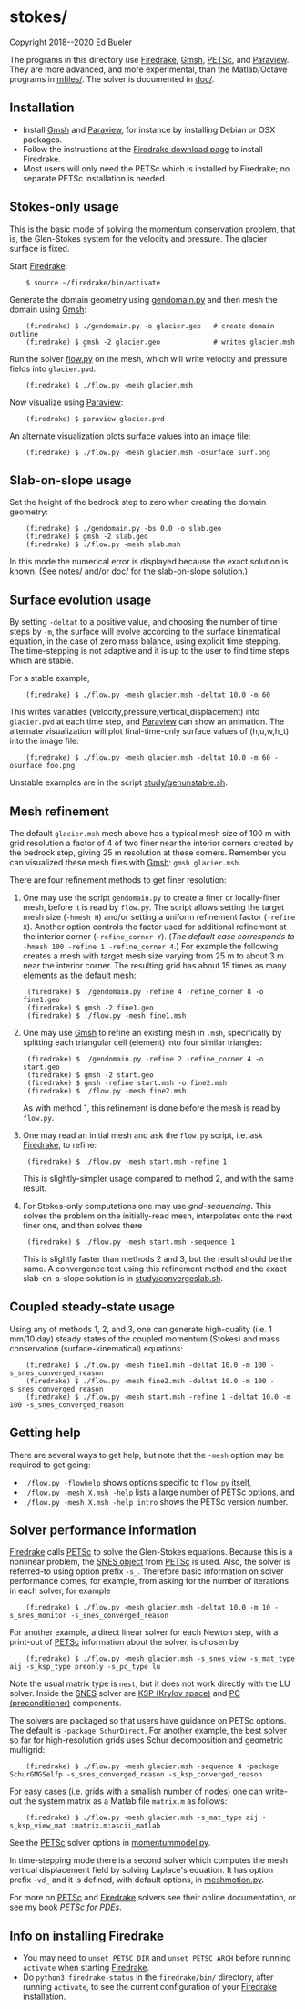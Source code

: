 stokes/
=======

Copyright 2018--2020 Ed Bueler

The programs in this directory use [Firedrake](https://www.firedrakeproject.org/), [Gmsh](http://gmsh.info/), [PETSc](http://www.mcs.anl.gov/petsc/), and [Paraview](https://www.paraview.org/).  They are more advanced, and more experimental, than the Matlab/Octave programs in [mfiles/](../mfiles/).  The solver is documented in [doc/](doc/).

Installation
------------

  * Install [Gmsh](http://gmsh.info/) and [Paraview](https://www.paraview.org/),
    for instance by installing Debian or OSX packages.
  * Follow the instructions at the
    [Firedrake download page](https://www.firedrakeproject.org/download.html)
    to install Firedrake.
  * Most users will only need the PETSc which is installed by Firedrake; no
    separate PETSc installation is needed.

Stokes-only usage
-----------------

This is the basic mode of solving the momentum conservation problem, that is, the Glen-Stokes system for the velocity and pressure.  The glacier surface is fixed.

Start [Firedrake](https://www.firedrakeproject.org/):

        $ source ~/firedrake/bin/activate

Generate the domain geometry using [gendomain.py](gendomain.py) and then mesh the domain using [Gmsh](http://gmsh.info/):

        (firedrake) $ ./gendomain.py -o glacier.geo   # create domain outline
        (firedrake) $ gmsh -2 glacier.geo             # writes glacier.msh

Run the solver [flow.py](flow.py) on the mesh, which will write velocity and pressure fields into `glacier.pvd`.

        (firedrake) $ ./flow.py -mesh glacier.msh

Now visualize using [Paraview](https://www.paraview.org/):

        (firedrake) $ paraview glacier.pvd

An alternate visualization plots surface values into an image file:

        (firedrake) $ ./flow.py -mesh glacier.msh -osurface surf.png

Slab-on-slope usage
-------------------

Set the height of the bedrock step to zero when creating the domain geometry:

        (firedrake) $ ./gendomain.py -bs 0.0 -o slab.geo
        (firedrake) $ gmsh -2 slab.geo
        (firedrake) $ ./flow.py -mesh slab.msh

In this mode the numerical error is displayed because the exact solution is known.  (See [notes/](../notes/) and/or [doc/](doc/) for the slab-on-slope solution.)

Surface evolution usage
-----------------------

By setting `-deltat` to a positive value, and choosing the number of time steps by `-m`, the surface will evolve according to the surface kinematical equation, in the case of zero mass balance, using explicit time stepping.  The time-stepping is not adaptive and it is up to the user to find time steps which are stable.

For a stable example,

        (firedrake) $ ./flow.py -mesh glacier.msh -deltat 10.0 -m 60

This writes variables (velocity,pressure,vertical\_displacement) into `glacier.pvd` at each time step, and [Paraview](https://www.paraview.org/) can show an animation.  The alternate visualization will plot final-time-only surface values of (h,u,w,h_t) into the image file:

        (firedrake) $ ./flow.py -mesh glacier.msh -deltat 10.0 -m 60 -osurface foo.png

Unstable examples are in the script [study/genunstable.sh](study/genunstable.sh).

Mesh refinement
---------------

The default `glacier.msh` mesh above has a typical mesh size of 100 m with grid resolution a factor of 4 of two finer near the interior corners created by the bedrock step, giving 25 m resolution at these corners.  Remember you can visualized these mesh files with [Gmsh](http://gmsh.info/): `gmsh glacier.msh`.

There are four refinement methods to get finer resolution:

1. One may use the script `gendomain.py` to create a finer or locally-finer mesh, before it is read by `flow.py`.  The script allows setting the target mesh size (`-hmesh H`) and/or setting a uniform refinement factor (`-refine X`).  Another option controls the factor used for additional refinement at the interior corner (`-refine_corner Y`).  (_The default case corresponds to_ `-hmesh 100 -refine 1 -refine_corner 4`.)  For example the following creates a mesh with target mesh size varying from 25 m to about 3 m near the interior corner.  The resulting grid has about 15 times as many elements as the default mesh:

        (firedrake) $ ./gendomain.py -refine 4 -refine_corner 8 -o fine1.geo
        (firedrake) $ gmsh -2 fine1.geo
        (firedrake) $ ./flow.py -mesh fine1.msh

2. One may use [Gmsh](http://gmsh.info/) to refine an existing mesh in `.msh`, specifically by splitting each triangular cell (element) into four similar triangles:

        (firedrake) $ ./gendomain.py -refine 2 -refine_corner 4 -o start.geo
        (firedrake) $ gmsh -2 start.geo
        (firedrake) $ gmsh -refine start.msh -o fine2.msh
        (firedrake) $ ./flow.py -mesh fine2.msh

    As with method 1, this refinement is done before the mesh is read by `flow.py`.

3. One may read an initial mesh and ask the `flow.py` script, i.e. ask [Firedrake](https://www.firedrakeproject.org/), to refine:

        (firedrake) $ ./flow.py -mesh start.msh -refine 1

    This is slightly-simpler usage compared to method 2, and with the same result.

4. For Stokes-only computations one may use _grid-sequencing_.  This solves the problem on the initially-read mesh, interpolates onto the next finer one, and then solves there

        (firedrake) $ ./flow.py -mesh start.msh -sequence 1

    This is slightly faster than methods 2 and 3, but the result should be the same.  A convergence test using this refinement method and the exact slab-on-a-slope solution is in [study/convergeslab.sh](study/convergeslab.sh).

Coupled steady-state usage
--------------------------

Using any of methods 1, 2, and 3, one can generate high-quality (i.e. 1 mm/10 day) steady states of the coupled momentum (Stokes) and mass conservation (surface-kinematical) equations:

        (firedrake) $ ./flow.py -mesh fine1.msh -deltat 10.0 -m 100 -s_snes_converged_reason
        (firedrake) $ ./flow.py -mesh fine2.msh -deltat 10.0 -m 100 -s_snes_converged_reason
        (firedrake) $ ./flow.py -mesh start.msh -refine 1 -deltat 10.0 -m 100 -s_snes_converged_reason

Getting help
------------

There are several ways to get help, but note that the `-mesh` option may be
required to get going:

  * `./flow.py -flowhelp` shows options specific to `flow.py` itself,
  * `./flow.py -mesh X.msh -help` lists a large number of PETSc options, and
  * `./flow.py -mesh X.msh -help intro` shows the PETSc version number.

Solver performance information
------------------------------

[Firedrake](https://www.firedrakeproject.org/) calls [PETSc](http://www.mcs.anl.gov/petsc/) to solve the Glen-Stokes equations.  Because this is a nonlinear problem, the [SNES object](https://www.mcs.anl.gov/petsc/petsc-current/docs/manualpages/SNES/index.html) from [PETSc](http://www.mcs.anl.gov/petsc/) is used.  Also, the solver is referred-to using option prefix `-s_`.  Therefore basic information on solver performance comes, for example, from asking for the number of iterations in each solver, for example

        (firedrake) $ ./flow.py -mesh glacier.msh -deltat 10.0 -m 10 -s_snes_monitor -s_snes_converged_reason

For another example, a direct linear solver for each Newton step, with a print-out of [PETSc](http://www.mcs.anl.gov/petsc/) information about the solver, is chosen by

        (firedrake) $ ./flow.py -mesh glacier.msh -s_snes_view -s_mat_type aij -s_ksp_type preonly -s_pc_type lu

Note the usual matrix type is `nest`, but it does not work directly with the LU solver.  Inside the [SNES](https://www.mcs.anl.gov/petsc/petsc-current/docs/manualpages/SNES/index.html) solver are [KSP (Krylov space)](https://www.mcs.anl.gov/petsc/petsc-current/docs/manualpages/KSP/index.html) and [PC (preconditioner)](https://www.mcs.anl.gov/petsc/petsc-current/docs/manualpages/PC/index.html) components.

The solvers are packaged so that users have guidance on PETSc options.  The default is `-package SchurDirect`.  For another example, the best solver so far for high-resolution grids uses Schur decomposition and geometric multigrid:

        (firedrake) $ ./flow.py -mesh glacier.msh -sequence 4 -package SchurGMGSelfp -s_snes_converged_reason -s_ksp_converged_reason

For easy cases (i.e. grids with a smallish number of nodes) one can write-out the system matrix as a Matlab file `matrix.m` as follows:

        (firedrake) $ ./flow.py -mesh glacier.msh -s_mat_type aij -s_ksp_view_mat :matrix.m:ascii_matlab

See the [PETSc](http://www.mcs.anl.gov/petsc/) solver options in [momentummodel.py](momentummodel.py).

In time-stepping mode there is a second solver which computes the mesh vertical displacement field by solving Laplace's equation.  It has option prefix `-vd_` and it is defined, with default options, in [meshmotion.py](meshmotion.py).

For more on [PETSc](http://www.mcs.anl.gov/petsc/) and [Firedrake](https://www.firedrakeproject.org/) solvers see their online documentation, or see my book [_PETSc for PDEs_](https://github.com/bueler/p4pdes).

Info on installing Firedrake
-----------------------

  * You may need to `unset PETSC_DIR` and `unset PETSC_ARCH` before running `activate` when starting [Firedrake](https://www.firedrakeproject.org/).
  * Do `python3 firedrake-status` in the `firedrake/bin/` directory, after running `activate`, to see the current configuration of your [Firedrake](https://www.firedrakeproject.org/) installation.

